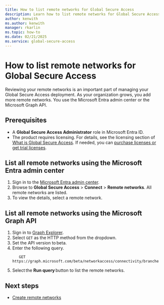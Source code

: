 ```yaml
---
title: How to list remote networks for Global Secure Access
description: Learn how to list remote networks for Global Secure Access.
author: kenwith
ms.author: kenwith
manager: rkarlin
ms.topic: how-to
ms.date: 02/21/2025
ms.service: global-secure-access
---
```


# How to list remote networks for Global Secure Access

Reviewing your remote networks is an important part of managing your Global Secure Access deployment. As your organization grows, you add more remote networks. You use the Microsoft Entra admin center or the Microsoft Graph API.

## Prerequisites 

- A **Global Secure Access Administrator** role in Microsoft Entra ID.
- The product requires licensing. For details, see the licensing section of [What is Global Secure Access](overview-what-is-global-secure-access.md). If needed, you can [purchase licenses or get trial licenses](https://aka.ms/azureadlicense).

## List all remote networks using the Microsoft Entra admin center

1. Sign in to the [Microsoft Entra admin center](https://entra.microsoft.com).
1. Browse to **Global Secure Access** > **Connect** > **Remote networks**. All remote networks are listed.
1. To view the details, select a remote network.

## List all remote networks using the Microsoft Graph API 

1. Sign in to [Graph Explorer](https://aka.ms/ge). 
1. Select `GET` as the HTTP method from the dropdown. 
1. Set the API version to beta. 
1. Enter the following query.
    ```
       GET https://graph.microsoft.com/beta/networkaccess/connectivity/branches
    ```
1. Select the **Run query** button to list the remote networks.  



## Next steps
- [Create remote networks](how-to-manage-remote-networks.md)
